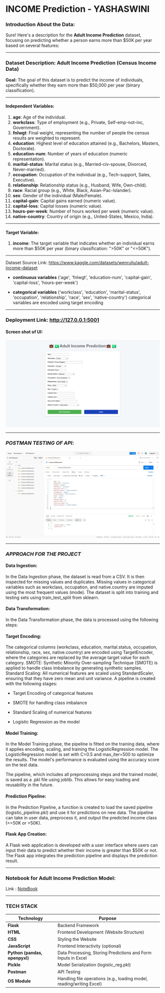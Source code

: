 # **INCOME Prediction** - YASHASWINI
### **Introduction About the Data**:
Sure! Here's a description for the **Adult Income Prediction** dataset, focusing on predicting whether a person earns more than $50K per year based on several features:

---

### **Dataset Description: Adult Income Prediction (Census Income Data)**

**Goal:** The goal of this dataset is to predict the income of individuals, specifically whether they earn more than $50,000 per year (binary classification).

---

#### **Independent Variables:**

1. **age**: Age of the individual.
2. **workclass**: Type of employment (e.g., Private, Self-emp-not-inc, Government).
3. **fnlwgt**: Final weight, representing the number of people the census results are weighted to represent.
4. **education**: Highest level of education attained (e.g., Bachelors, Masters, Doctorate).
5. **education-num**: Number of years of education (numeric representation).
6. **marital-status**: Marital status (e.g., Married-civ-spouse, Divorced, Never-married).
7. **occupation**: Occupation of the individual (e.g., Tech-support, Sales, Executive).
8. **relationship**: Relationship status (e.g., Husband, Wife, Own-child).
9. **race**: Racial group (e.g., White, Black, Asian-Pac-Islander).
10. **sex**: Gender of the individual (Male/Female).
11. **capital-gain**: Capital gains earned (numeric value).
12. **capital-loss**: Capital losses (numeric value).
13. **hours-per-week**: Number of hours worked per week (numeric value).
14. **native-country**: Country of origin (e.g., United-States, Mexico, India).

---

#### **Target Variable:**

1. **income**: The target variable that indicates whether an individual earns more than $50K per year (binary classification: ">50K" or "<=50K").
---

Dataset Source Link:  https://www.kaggle.com/datasets/wenruliu/adult-income-dataset

- **continuous variables** ('age', 'fnlwgt', 'education-num', 'capital-gain', 'capital-loss', 'hours-per-week') 

- **categorical variables** ('workclass', 'education', 'marital-status', 'occupation', 'relationship', 'race', 'sex', 'native-country') 
categorical variables are encoded using target encoding 

--- 

### Deployment Link: http://127.0.0.1:5001
#### Screen shot of UI:
![alt text](<Screenshots/Screenshot (3).png>)

---




### *POSTMAN TESTING OF API*:
![alt text](Screenshots/Screenshot(1).jpeg)

---
### *APPROACH FOR THE PROJECT*
#### **Data Ingestion**:
   In the Data Ingestion phase, the dataset is read from a CSV.
   It is then inspected for missing values and duplicates.
   Missing values in categorical variables such as workclass, occupation, and native.country are imputed using the most frequent values (mode).
   The dataset is split into training and testing sets using train_test_split from sklearn.

#### **Data Transformation**:
 In the Data Transformation phase, the data is processed using the following steps:

#### **Target Encoding**:
The categorical columns (workclass, education, marital.status, occupation, relationship, race, sex, native.country) are encoded using TargetEncoder, where the categories are replaced by the average target value for each category.
SMOTE: Synthetic Minority Over-sampling Technique (SMOTE) is applied to handle class imbalance by generating synthetic samples.
Standard Scaling: All numerical features are scaled using StandardScaler, ensuring that they have zero mean and unit variance.
A pipeline is created with the following stages:

- Target Encoding of categorical features

- SMOTE for handling class imbalance

- Standard Scaling of numerical features

- Logistic Regression as the model

#### **Model Training**:
In the Model Training phase, the pipeline is fitted on the training data, where it applies encoding, scaling, and training the LogisticRegression model. The LogisticRegression model is set with C=0.5 and max_iter=500 to optimize the results. The model's performance is evaluated using the accuracy score on the test data.

The pipeline, which includes all preprocessing steps and the trained model, is saved as a .pkl file using joblib. This allows for easy loading and reusability in the future.

#### **Prediction Pipeline**:
In the Prediction Pipeline, a function is created to load the saved pipeline (logistic_pipeline.pkl) and use it for predictions on new data. The pipeline can take in user data, preprocess it, and output the predicted income class (<=50K or >50K).

#### **Flask App Creation**:
A Flask web application is developed with a user interface where users can input their data to predict whether their income is greater than $50K or not. The Flask app integrates the prediction pipeline and displays the prediction result.

---

### Notebook for Adult Income Prediction Model:
Link : [NoteBook](Notebook.ipynb)

---
### TECH STACK
| **Technology**            | **Purpose**                               |
|---------------------------|-------------------------------------------|
| **Flask**                  | Backend Framework                        |
| **HTML**                   | Frontend Development (Website Structure) |
| **CSS**                    | Styling the Website                      |
| **JavaScript**             | Frontend Interactivity (optional)        |
| **Python (pandas, openpyxl)** | Data Processing, Storing Predictions and Form Inputs in Excel |
| **Pickle**                 | Model Serialization (logistic_reg.pkl)    |
| **Postman**                | API Testing                              |
| **OS Module**              | Handling file operations (e.g., loading model, reading/writing Excel) |


